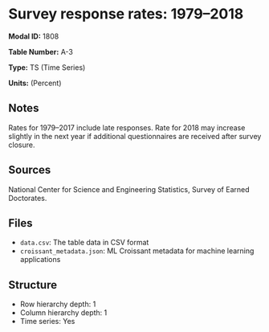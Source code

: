 # Survey response rates: 1979&#8211;2018

**Modal ID:** 1808

**Table Number:** A-3

**Type:** TS (Time Series)

**Units:** (Percent)

## Notes

Rates for 1979–2017 include late responses. Rate for 2018 may increase slightly in the next year if additional questionnaires are received after survey closure.

## Sources

National Center for Science and Engineering Statistics, Survey of Earned Doctorates.

## Files

- `data.csv`: The table data in CSV format
- `croissant_metadata.json`: ML Croissant metadata for machine learning applications

## Structure

- Row hierarchy depth: 1
- Column hierarchy depth: 1
- Time series: Yes

